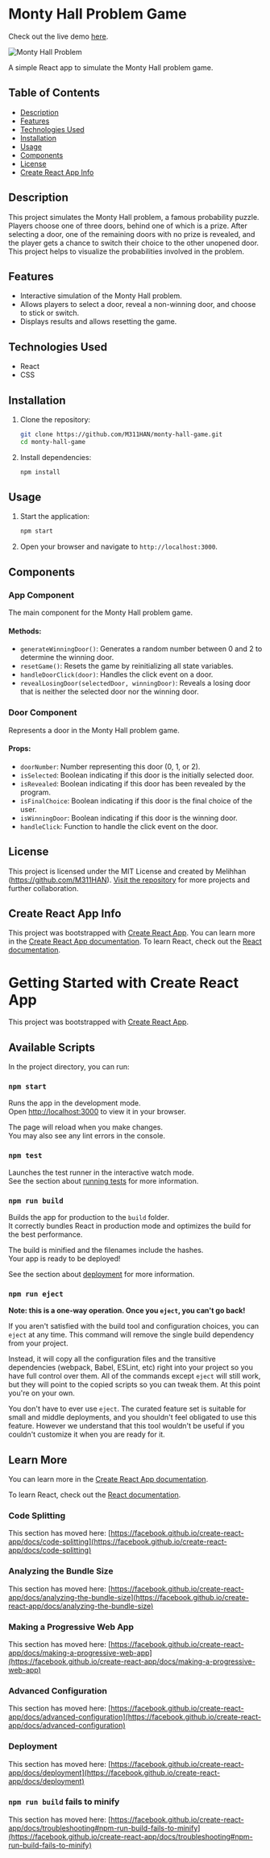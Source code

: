 # Monty Hall Problem Game

Check out the live demo [here](https://M311HAN.github.io/monty-hall-game/).

![Monty Hall Problem](public/Monty-Hall.png)

A simple React app to simulate the Monty Hall problem game.

## Table of Contents
- [Description](#description)
- [Features](#features)
- [Technologies Used](#technologies-used)
- [Installation](#installation)
- [Usage](#usage)
- [Components](#components)
- [License](#license)
- [Create React App Info](#create-react-app-info)

## Description
This project simulates the Monty Hall problem, a famous probability puzzle. Players choose one of three doors, behind one of which is a prize. After selecting a door, one of the remaining doors with no prize is revealed, and the player gets a chance to switch their choice to the other unopened door. This project helps to visualize the probabilities involved in the problem.

## Features
- Interactive simulation of the Monty Hall problem.
- Allows players to select a door, reveal a non-winning door, and choose to stick or switch.
- Displays results and allows resetting the game.

## Technologies Used
- React
- CSS

## Installation
1. Clone the repository:
    ```bash
    git clone https://github.com/M311HAN/monty-hall-game.git
    cd monty-hall-game
    ```
2. Install dependencies:
    ```bash
    npm install
    ```

## Usage
1. Start the application:
    ```bash
    npm start
    ```
2. Open your browser and navigate to `http://localhost:3000`.

## Components
### App Component
The main component for the Monty Hall problem game.
#### Methods:
- `generateWinningDoor()`: Generates a random number between 0 and 2 to determine the winning door.
- `resetGame()`: Resets the game by reinitializing all state variables.
- `handleDoorClick(door)`: Handles the click event on a door.
- `revealLosingDoor(selectedDoor, winningDoor)`: Reveals a losing door that is neither the selected door nor the winning door.

### Door Component
Represents a door in the Monty Hall problem game.
#### Props:
- `doorNumber`: Number representing this door (0, 1, or 2).
- `isSelected`: Boolean indicating if this door is the initially selected door.
- `isRevealed`: Boolean indicating if this door has been revealed by the program.
- `isFinalChoice`: Boolean indicating if this door is the final choice of the user.
- `isWinningDoor`: Boolean indicating if this door is the winning door.
- `handleClick`: Function to handle the click event on the door.

## License
This project is licensed under the MIT License and created by Melihhan (https://github.com/M311HAN). [Visit the repository](https://github.com/M311HAN?tab=repositories) for more projects and further collaboration.

## Create React App Info
This project was bootstrapped with [Create React App](https://github.com/facebook/create-react-app).
You can learn more in the [Create React App documentation](https://facebook.github.io/create-react-app/docs/getting-started).
To learn React, check out the [React documentation](https://reactjs.org/).


# Getting Started with Create React App

This project was bootstrapped with [Create React App](https://github.com/facebook/create-react-app).

## Available Scripts

In the project directory, you can run:

### `npm start`

Runs the app in the development mode.\
Open [http://localhost:3000](http://localhost:3000) to view it in your browser.

The page will reload when you make changes.\
You may also see any lint errors in the console.

### `npm test`

Launches the test runner in the interactive watch mode.\
See the section about [running tests](https://facebook.github.io/create-react-app/docs/running-tests) for more information.

### `npm run build`

Builds the app for production to the `build` folder.\
It correctly bundles React in production mode and optimizes the build for the best performance.

The build is minified and the filenames include the hashes.\
Your app is ready to be deployed!

See the section about [deployment](https://facebook.github.io/create-react-app/docs/deployment) for more information.

### `npm run eject`

**Note: this is a one-way operation. Once you `eject`, you can't go back!**

If you aren't satisfied with the build tool and configuration choices, you can `eject` at any time. This command will remove the single build dependency from your project.

Instead, it will copy all the configuration files and the transitive dependencies (webpack, Babel, ESLint, etc) right into your project so you have full control over them. All of the commands except `eject` will still work, but they will point to the copied scripts so you can tweak them. At this point you're on your own.

You don't have to ever use `eject`. The curated feature set is suitable for small and middle deployments, and you shouldn't feel obligated to use this feature. However we understand that this tool wouldn't be useful if you couldn't customize it when you are ready for it.

## Learn More

You can learn more in the [Create React App documentation](https://facebook.github.io/create-react-app/docs/getting-started).

To learn React, check out the [React documentation](https://reactjs.org/).

### Code Splitting

This section has moved here: [https://facebook.github.io/create-react-app/docs/code-splitting](https://facebook.github.io/create-react-app/docs/code-splitting)

### Analyzing the Bundle Size

This section has moved here: [https://facebook.github.io/create-react-app/docs/analyzing-the-bundle-size](https://facebook.github.io/create-react-app/docs/analyzing-the-bundle-size)

### Making a Progressive Web App

This section has moved here: [https://facebook.github.io/create-react-app/docs/making-a-progressive-web-app](https://facebook.github.io/create-react-app/docs/making-a-progressive-web-app)

### Advanced Configuration

This section has moved here: [https://facebook.github.io/create-react-app/docs/advanced-configuration](https://facebook.github.io/create-react-app/docs/advanced-configuration)

### Deployment

This section has moved here: [https://facebook.github.io/create-react-app/docs/deployment](https://facebook.github.io/create-react-app/docs/deployment)

### `npm run build` fails to minify

This section has moved here: [https://facebook.github.io/create-react-app/docs/troubleshooting#npm-run-build-fails-to-minify](https://facebook.github.io/create-react-app/docs/troubleshooting#npm-run-build-fails-to-minify)

